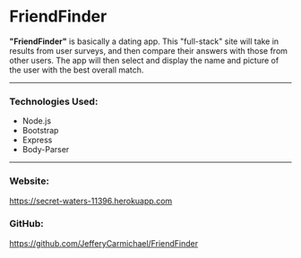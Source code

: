 # FriendFinder


__"FriendFinder"__  is basically a dating app. This "full-stack" site will take in results from user surveys, and then compare their answers with those from other users. The app will then select and display the name and picture of the user with the best overall match.

---
### Technologies Used:
* Node.js
* Bootstrap
* Express
* Body-Parser

---


### Website:
   https://secret-waters-11396.herokuapp.com

### GitHub:
https://github.com/JefferyCarmichael/FriendFinder
